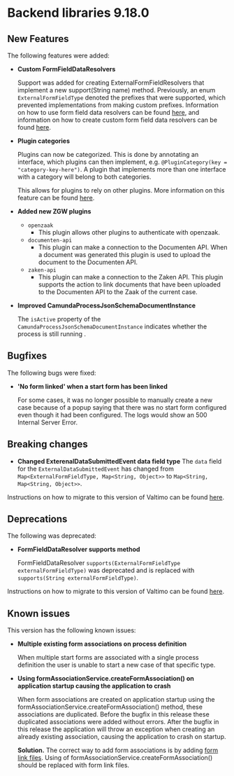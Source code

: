 # Backend libraries 9.18.0

## New Features

The following features were added:

* **Custom FormFieldDataResolvers**

  Support was added for creating ExternalFormFieldResolvers that implement a new support(String name) method.
  Previously, an enum `ExternalFormFieldType` denoted the prefixes that were supported, which prevented
  implementations from making custom prefixes. Information on how to use form field data resolvers
  can be found [here](/using-valtimo/form-link/using-form-field-data-resolvers.md), and information on
  how to create custom form field data resolvers can be found [here](/extending-valtimo/form-link/custom-form-field-data-resolver.md).

* **Plugin categories**

  Plugins can now be categorized. This is done by annotating an interface, which plugins can then implement, e.g.
  `@PluginCategory(key = "category-key-here")`. A plugin that implements more than one interface with a category will
  belong to both categories.

  This allows for plugins to rely on other plugins. More information on this feature can be found
  [here](/extending-valtimo/plugin/custom-plugin-definition.md#plugin-categories).

* **Added new ZGW plugins**
  * `openzaak`
    * This plugin allows other plugins to authenticate with openzaak.
  * `documenten-api`
    * This plugin can make a connection to the Documenten API. When a document was generated this plugin is used to 
    upload the document to the Documenten API.
  * `zaken-api`
    * This plugin can make a connection to the Zaken API. This plugin supports the action to link documents that have been uploaded 
    to the Documenten API to the Zaak of the current case.

* **Improved CamundaProcessJsonSchemaDocumentInstance**

  The `isActive` property of the `CamundaProcessJsonSchemaDocumentInstance` indicates whether the process is still running .

## Bugfixes

The following bugs were fixed:

* **'No form linked' when a start form has been linked**

  For some cases, it was no longer possible to manually create a new case because of a popup saying that there was no
  start form configured even though it had been configured. The logs would show an 500 Internal Server Error.

## Breaking changes

* **Changed ExterenalDataSubmittedEvent data field type**
  The `data` field for the `ExternalDataSubmittedEvent` has changed from `Map<ExternalFormFieldType, Map<String, Object>>` to
  `Map<String, Map<String, Object>>`.

Instructions on how to migrate to this version of Valtimo can be found [here](migration.md).

## Deprecations

The following was deprecated:

* **FormFieldDataResolver supports method**

  FormFieldDataResolver `supports(ExternalFormFieldType externalFormFieldType)` was deprecated and is replaced with 
  `supports(String externalFormFieldType)`.

Instructions on how to migrate to this version of Valtimo can be found [here](migration.md).

## Known issues

This version has the following known issues:

* **Multiple existing form associations on process definition**

  When multiple start forms are associated with a single process definition the user is unable to start a new case of
  that specific type.

* **Using formAssociationService.createFormAssociation() on application startup causing the application to crash**

  When form associations are created on application startup using the formAssociationService.createFormAssociation()
  method, these associations are duplicated. Before the bugfix in this release these duplicated associations were added
  without errors. After the bugfix in this release the application will throw an exception when creating an already
  existing association, causing the application to crash on startup.

  **Solution.** The correct way to add form associations is by adding
  [form link files](/using-valtimo/form-link/configure-task.md). Using of formAssociationService.createFormAssociation()
  should be replaced with form link files.
